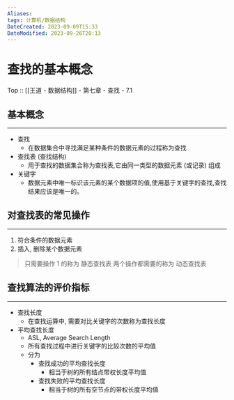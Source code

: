 ```yaml
---
Aliases: 
tags: 计算机/数据结构 
DateCreated: 2023-09-09T15:33
DateModified: 2023-09-26T20:13
---
```

# 查找的基本概念

Top :: [[王道 - 数据结构]] - 第七章 - 查找 - 7.1

## 基本概念
---
- 查找
	- 在数据集合中寻找满足某种条件的数据元素的过程称为查找
- 查找表 (查找结构)
	- 用于查找的数据集合称为查找表,它由同一类型的数据元素 (或记录) 组成
- 关键字
	- 数据元素中唯一标识该元素的某个数据项的值,使用基于关键字的查找,查找结果应该是唯一的。

## 对查找表的常见操作
---
1. 符合条件的数据元素
2. 插入, 删除某个数据元素

> 只需要操作 1 的称为 静态查找表
> 两个操作都需要的称为 动态查找表

## 查找算法的评价指标
---
- 查找长度
	- 在查找运算中, 需要对比关键字的次数称为查找长度
- 平均查找长度
	- ASL, Average Search Length
	- 所有查找过程中进行关键字的比较次数的平均值
	- 分为
		- 查找成功的平均查找长度
			- 相当于树的所有结点带权长度平均值
		- 查找失败的平均查找长度
			- 相当于树的所有空节点的带权长度平均值
